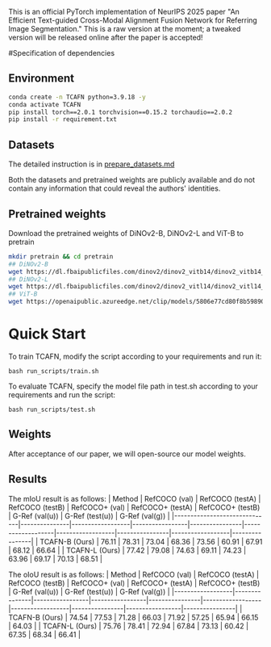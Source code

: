 This is an official PyTorch implementation of NeurIPS 2025 paper "An Efficient Text-guided Cross-Modal Alignment Fusion Network for Referring Image Segmentation."
This is a raw version at the moment; a tweaked version will be released online after the paper is accepted!

#Specification of dependencies

## Environment
```bash
conda create -n TCAFN python=3.9.18 -y
conda activate TCAFN
pip install torch==2.0.1 torchvision==0.15.2 torchaudio==2.0.2
pip install -r requirement.txt
```

## Datasets
The detailed instruction is in [prepare_datasets.md](tools/prepare_datasets.md)

Both the datasets and pretrained weights are publicly available and do not contain any information that could reveal the authors' identities.

## Pretrained weights
Download the pretrained weights of DiNOv2-B, DiNOv2-L and ViT-B to pretrain
```bash
mkdir pretrain && cd pretrain
## DiNOv2-B
wget https://dl.fbaipublicfiles.com/dinov2/dinov2_vitb14/dinov2_vitb14_reg4_pretrain.pth
## DiNOv2-L
wget https://dl.fbaipublicfiles.com/dinov2/dinov2_vitl14/dinov2_vitl14_reg4_pretrain.pth
## ViT-B
wget https://openaipublic.azureedge.net/clip/models/5806e77cd80f8b59890b7e101eabd078d9fb84e6937f9e85e4ecb61988df416f/ViT-B-16.pt
```

# Quick Start

To train TCAFN, modify the script according to your requirements and run it:

```
bash run_scripts/train.sh
```

To evaluate TCAFN, specify the model file path in test.sh according to your requirements and run the script:

```
bash run_scripts/test.sh
```


## Weights

After acceptance of our paper, we will open-source our model weights.


## Results
The mIoU result is as follows:
| Method                       | RefCOCO (val) | RefCOCO (testA) | RefCOCO (testB) | RefCOCO+ (val) | RefCOCO+ (testA) | RefCOCO+ (testB) | G-Ref (val(u)) | G-Ref (test(u)) | G-Ref (val(g)) |
|------------------------------|---------------|------------------|-----------------|----------------|-------------------|------------------|----------------|------------------|----------------|
| TCAFN-B (Ours)             | 76.11          | 78.31            | 73.04           | 68.36           | 73.56             | 60.91            | 67.91          | 68.12            | 66.64           |
| TCAFN-L (Ours)             | 77.42      | 79.08        | 74.63       | 69.11       | 74.23         | 63.96        | 69.17      | 70.13        | 68.51      | 



The oIoU result is as follows:
| Method           | RefCOCO (val) | RefCOCO (testA) | RefCOCO (testB) | RefCOCO+ (val) | RefCOCO+ (testA) | RefCOCO+ (testB) | G-Ref (val(u)) | G-Ref (test(u)) | G-Ref (val(g)) |
|------------------|---------------|-----------------|-----------------|----------------|------------------|------------------|----------------|-----------------|----------------|
| TCAFN-B (Ours)  | 74.54          | 77.53            | 71.28            | 66.03           | 71.92             | 57.25             | 65.94           | 66.15            | 64.03           | 
| TCAFN-L (Ours)  | 75.76          | 78.41            | 72.94            | 67.84           | 73.13             | 60.42             | 67.35           | 68.34            | 66.41           |
